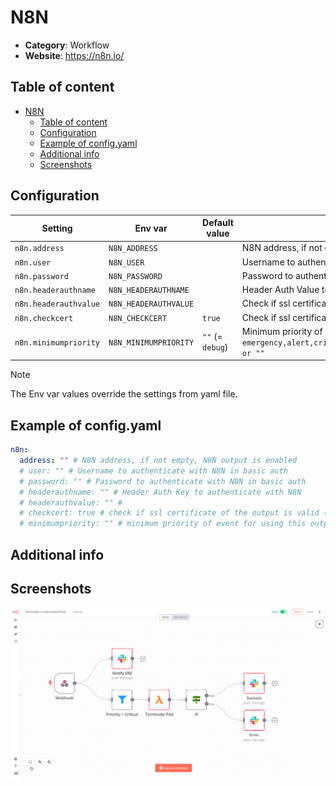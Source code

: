# N8N

- **Category**: Workflow
- **Website**: https://n8n.io/

## Table of content

- [N8N](#n8n)
  - [Table of content](#table-of-content)
  - [Configuration](#configuration)
  - [Example of config.yaml](#example-of-configyaml)
  - [Additional info](#additional-info)
  - [Screenshots](#screenshots)

## Configuration

| Setting               | Env var               | Default value    | Description                                                                                                                         |
| --------------------- | --------------------- | ---------------- | ----------------------------------------------------------------------------------------------------------------------------------- |
| `n8n.address`         | `N8N_ADDRESS`         |                  | N8N address, if not empty, N8N output is **enabled**                                                                                |
| `n8n.user`            | `N8N_USER`            |                  | Username to authenticate with N8N in basic auth                                                                                     |
| `n8n.password`        | `N8N_PASSWORD`        |                  | Password to authenticate with N8N in basic auth                                                                                     |
| `n8n.headerauthname`  | `N8N_HEADERAUTHNAME`  |                  | Header Auth Value to authenticate with N8N                                                                                          |
| `n8n.headerauthvalue` | `N8N_HEADERAUTHVALUE` |                  | Check if ssl certificate of the output is valid                                                                                     |
| `n8n.checkcert`       | `N8N_CHECKCERT`       | `true`           | Check if ssl certificate of the output is valid                                                                                     |
| `n8n.minimumpriority` | `N8N_MINIMUMPRIORITY` | `""` (= `debug`) | Minimum priority of event for using this output, order is `emergency,alert,critical,error,warning,notice,informational,debug or ""` |

> [!NOTE]
The Env var values override the settings from yaml file.

## Example of config.yaml

```yaml
n8n:
  address: "" # N8N address, if not empty, N8N output is enabled
  # user: "" # Username to authenticate with N8N in basic auth
  # password: "" # Password to authenticate with N8N in basic auth
  # headerauthname: "" # Header Auth Key to authenticate with N8N
  # headerauthvalue: "" # 
  # checkcert: true # check if ssl certificate of the output is valid (default: true)
  # minimumpriority: "" # minimum priority of event for using this output, order is emergency|alert|critical|error|warning|notice|informational|debug or "" (default)

```

## Additional info

## Screenshots

![n8n example](images/n8n.png)
